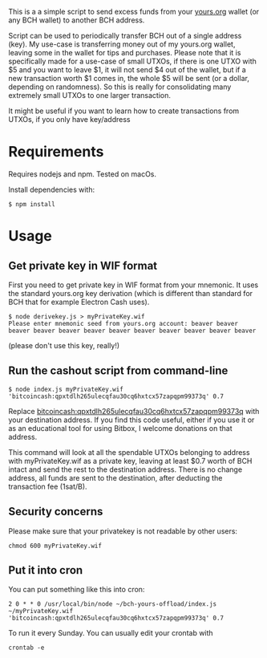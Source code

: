 This is a a simple script to send excess funds from your
[yours.org](https://yours.org/) wallet (or any BCH wallet) to another
BCH address.

Script can be used to periodically transfer BCH out of a single
address (key).  My use-case is transferring money out of my yours.org
wallet, leaving some in the wallet for tips and purchases. Please note
that it is specifically made for a use-case of small UTXOs, if there is
one UTXO with $5 and you want to leave $1, it will not send $4 out of
the wallet, but if a new transaction worth $1 comes in, the whole $5
will be sent (or a dollar, depending on randomness). So this is really
for consolidating many extremely small UTXOs to one larger transaction.

It might be useful if you want to learn how to create transactions
from UTXOs, if you only have key/address

# Requirements

Requires nodejs and npm. Tested on macOs.

Install dependencies with:

```
$ npm install
```

# Usage

## Get private key in WIF format

First you need to get private key in WIF format from your mnemonic.
It uses the standard yours.org key derivation (which is different
than standard for BCH that for example Electron Cash uses).

```
$ node derivekey.js > myPrivateKey.wif
Please enter mnemonic seed from yours.org account: beaver beaver beaver beaver beaver beaver beaver beaver beaver beaver beaver beaver
```

(please don't use this key, really!)

## Run the cashout script from command-line

```
$ node index.js myPrivateKey.wif 'bitcoincash:qpxtdlh265ulecqfau30cq6hxtcx57zapqpm99373q' 0.7
```

Replace
[bitcoincash:qpxtdlh265ulecqfau30cq6hxtcx57zapqpm99373q](bitcoincash:qpxtdlh265ulecqfau30cq6hxtcx57zapqpm99373q)
with your destination address. If you find this code useful, either
if you use it or as an educational tool for using Bitbox, I welcome
donations on that address.

This command will look at all the spendable UTXOs belonging to
address with myPrivateKey.wif as a private key, leaving at least
$0.7 worth of BCH intact and send the rest to the destination
address. There is no change address, all funds are sent to the
destination, after deducting the transaction fee (1sat/B).

## Security concerns

Please make sure that your privatekey is not readable by other users:

```
chmod 600 myPrivateKey.wif
```

## Put it into cron

You can put something like this into cron:

```
2 0 * * 0 /usr/local/bin/node ~/bch-yours-offload/index.js ~/myPrivateKey.wif 'bitcoincash:qpxtdlh265ulecqfau30cq6hxtcx57zapqpm99373q' 0.7
```

To run it every Sunday. You can usually edit your crontab with

```
crontab -e
```


